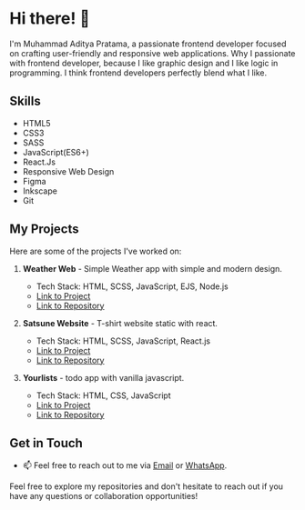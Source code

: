 # Hi there! 👋

I'm Muhammad Aditya Pratama, a passionate frontend developer focused on crafting user-friendly and responsive web applications. Why I passionate with frontend developer, because I like graphic design and I like logic in programming. I think frontend developers perfectly blend what I like.

## Skills

- HTML5
- CSS3
- SASS
- JavaScript(ES6+)
- React.Js
- Responsive Web Design
- Figma
- Inkscape
- Git

## My Projects

Here are some of the projects I've worked on:

1. **Weather Web** - Simple Weather app with simple and modern design.
   - Tech Stack: HTML, SCSS, JavaScript, EJS, Node.js
   - [Link to Project](https://weather-web-9uot.onrender.com/)
   - [Link to Repository](https://github.com/aditpee/weather-web)

2. **Satsune Website** - T-shirt website static with react.
   - Tech Stack: HTML, SCSS, JavaScript, React.js
   - [Link to Project](https://satsune.vercel.app/)
   - [Link to Repository](https://github.com/aditpee/satsune-web)

3. **Yourlists** - todo app with vanilla javascript.
   - Tech Stack: HTML, CSS, JavaScript
   - [Link to Project](https://yourlist-todo.vercel.app/)
   - [Link to Repository](https://github.com/aditpee/yourlist-todo-app)

## Get in Touch

- 📫 Feel free to reach out to me via [Email](mailto:adityaprtmaa00@gmail.com) or [WhatsApp](https://wa.me/6285802701648).

Feel free to explore my repositories and don't hesitate to reach out if you have any questions or collaboration opportunities!


<!--
**aditpee/aditpee** is a ✨ _special_ ✨ repository because its `README.md` (this file) appears on your GitHub profile.

Here are some ideas to get you started:

- 🔭 I’m currently working on ...
- 🌱 I’m currently learning ...
- 👯 I’m looking to collaborate on ...
- 🤔 I’m looking for help with ...
- 💬 Ask me about ...
- 📫 How to reach me: ...
- 😄 Pronouns: ...
- ⚡ Fun fact: ...
-->
